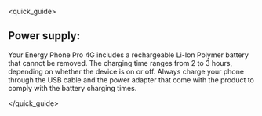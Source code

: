 <quick_guide>
## Power supply:

Your Energy Phone Pro 4G includes a rechargeable Li-Ion Polymer battery that cannot be removed. The charging time ranges from 2 to 3 hours, depending on whether the device is on or off. Always charge your phone through the USB cable and the power adapter that come with the product to comply with the battery charging times.

</quick_guide>


